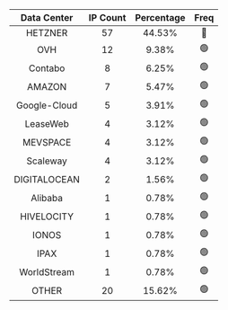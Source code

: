 | Data Center | IP Count | Percentage | Freq |
|:------------:|:--------:|:-----------:|:-----:|
| HETZNER | 57 | 44.53% | 🔴 |
| OVH | 12 | 9.38% | 🟢 |
| Contabo | 8 | 6.25% | 🟢 |
| AMAZON | 7 | 5.47% | 🟢 |
| Google-Cloud | 5 | 3.91% | 🟢 |
| LeaseWeb | 4 | 3.12% | 🟢 |
| MEVSPACE | 4 | 3.12% | 🟢 |
| Scaleway | 4 | 3.12% | 🟢 |
| DIGITALOCEAN | 2 | 1.56% | 🟢 |
| Alibaba | 1 | 0.78% | 🟢 |
| HIVELOCITY | 1 | 0.78% | 🟢 |
| IONOS | 1 | 0.78% | 🟢 |
| IPAX | 1 | 0.78% | 🟢 |
| WorldStream | 1 | 0.78% | 🟢 |
| OTHER | 20 | 15.62% | 🟢 |